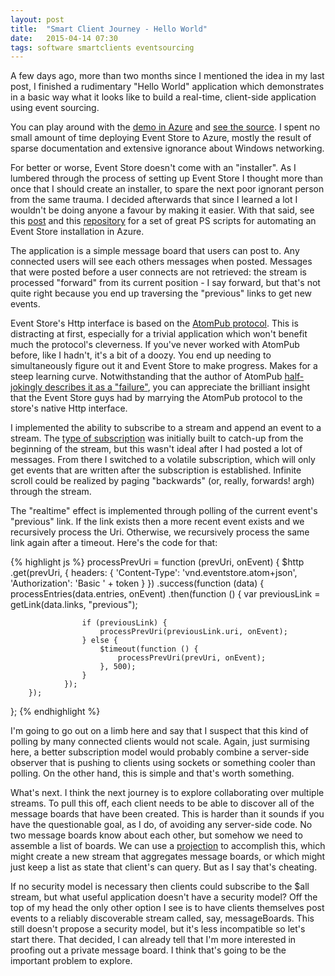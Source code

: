 ```yaml
---
layout: post
title:  "Smart Client Journey - Hello World"
date:   2015-04-14 07:30
tags: software smartclients eventsourcing
---
```

A few days ago, more than two months since I mentioned the idea in my last post, I finished a rudimentary "Hello World" application which demonstrates in a basic way what it looks like to build a real-time, client-side application using event sourcing.

You can play around with the [demo in Azure](http://esjs-journey-1.azurewebsites.net/app/index.html) and [see the source](https://github.com/jskrepnek/esjs-journey-1).  I spent no small amount of time deploying Event Store to Azure, mostly the result of sparse documentation and extensive ignorance about Windows networking.

For better or worse, Event Store doesn't come with an "installer".  As I lumbered through the process of setting up Event Store I thought more than once that I should create an installer, to spare the next poor ignorant person from the same trauma.  I decided afterwards that since I learned a lot I wouldn't be doing anyone a favour by making it easier.  With that said, see this [post](https://groups.google.com/forum/#!topic/event-store/SBgFKYLdGaw) and this [repository](https://github.com/openAgile/EventStore-DevOps/tree/master/azure-powershell-windows) for a set of great PS scripts for automating an Event Store installation in Azure.

 The application is a simple message board that users can post to.  Any connected users will see each others messages when posted.  Messages that were posted before a user connects are not retrieved: the stream is processed "forward" from its current position - I say forward, but that's not quite right because you end up traversing the "previous" links to get new events.

Event Store's Http interface is based on the [AtomPub protocol](http://bitworking.org/projects/atom/rfc5023.html).  This is distracting at first, especially for a trivial application which won't benefit much the protocol's cleverness.  If you've never worked with AtomPub before, like I hadn't, it's a bit of a doozy.  You end up needing to simultaneously figure out it and Event Store to make progress.  Makes for a steep learning curve.  Notwithstanding that the author of AtomPub [half-jokingly describes it as a "failure"](http://bitworking.org/news/425/atompub-is-a-failure), you can appreciate the brilliant insight that the Event Store guys had by marrying the AtomPub protocol to the store's native Http interface.

I implemented the ability to subscribe to a stream and append an event to a stream.  The [type of subscription](http://docs.geteventstore.com/introduction/subscriptions/) was initially built to catch-up from the beginning of the stream, but this wasn't ideal after I had posted a lot of messages.  From there I switched to a volatile subscription, which will only get events that are written after the subscription is established.  Infinite scroll could be realized by paging "backwards" (or, really, forwards! argh) through the stream.

The "realtime" effect is implemented through polling of the current event's "previous" link.  If the link exists then a more recent event exists and we recursively process the Uri.  Otherwise, we recursively process the same link again after a timeout.  Here's the code for that:

{% highlight js %}
processPrevUri = function (prevUri, onEvent) {
    $http
        .get(prevUri, {
            headers: {
                'Content-Type': 'vnd.eventstore.atom+json',
                'Authorization': 'Basic ' + token
            }
        })
        .success(function (data) {
            processEntries(data.entries, onEvent)
                .then(function () {
                    var previousLink = getLink(data.links, "previous");

                    if (previousLink) {
                        processPrevUri(previousLink.uri, onEvent);
                    } else {
                        $timeout(function () {
                            processPrevUri(prevUri, onEvent);
                        }, 500);
                    }
                });
        });
};
{% endhighlight %}

I'm going to go out on a limb here and say that I suspect that this kind of polling by many connected clients would not scale.  Again, just surmising here, a better subscription model would probably combine a server-side observer that is pushing to clients using sockets or something cooler than polling.  On the other hand, this is simple and that's worth something.

What's next.  I think the next journey is to explore collaborating over multiple streams.  To pull this off, each client needs to be able to discover all of the message boards that have been created.  This is harder than it sounds if you have the questionable goal, as I do, of avoiding any server-side code.  No two message boards know about each other, but somehow we need to assemble a list of boards.  We can use a [projection](https://geteventstore.com/blog/20130212/projections-1-theory/) to accomplish this, which might create a new stream that aggregates message boards, or which might just keep a list as state that client's can query.  But as I say that's cheating.

If no security model is necessary then clients could subscribe to the $all stream, but what useful application doesn't have a security model?  Off the top of my head the only other option I see is to have clients themselves post events to a reliably discoverable stream called, say, messageBoards.  This still doesn't propose a security model, but it's less incompatible so let's start there.  That decided, I can already tell that I'm more interested in proofing out a private message board.  I think that's going to be the important problem to explore.